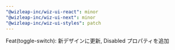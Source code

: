 ```yaml
---
"@wizleap-inc/wiz-ui-react": minor
"@wizleap-inc/wiz-ui-next": minor
"@wizleap-inc/wiz-ui-styles": patch
---
```


Feat(toggle-switch): 新デザインに更新, Disabled プロパティを追加
